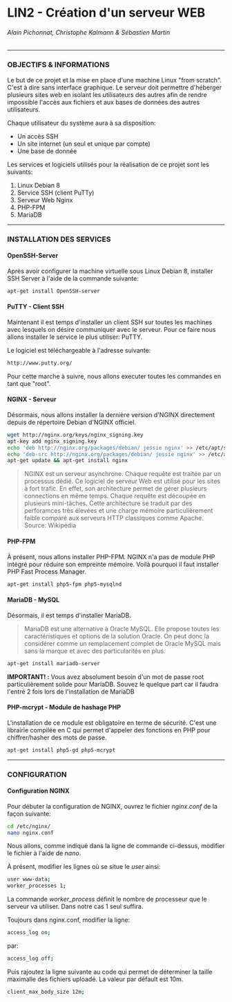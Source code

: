 # LIN2 - Création d'un serveur WEB
###### Alain Pichonnat, Christophe Kalmann & Sébastien Martin
___

### OBJECTIFS & INFORMATIONS

Le but de ce projet et la mise en place d'une machine Linux "from scratch". C'est à dire sans interface graphique. Le serveur doit permettre d'héberger plusieurs sites web en isolant les utilisateurs des autres afin de rendre impossible l'accès aux fichiers et aux bases de données des autres utilisateurs.

Chaque utilisateur du système aura à sa disposition:

  - Un accès SSH
  - Un site internet (un seul et unique par compte)
  - Une base de donnée

Les services et logiciels utilisés pour la réalisation de ce projet sont les suivants:

  1. Linux Debian 8
  2. Service SSH (client PuTTy)
  3. Serveur Web Nginx
  4. PHP-FPM
  5. MariaDB

___

### INSTALLATION DES SERVICES

#### OpenSSH-Server

Après avoir configurer la machine virtuelle sous Linux Debian 8, installer SSH Server à l'aide de la commande suivante:
```sh
apt-get install OpenSSH-server
```

#### PuTTY - Client SSH
Maintenant il est temps d'installer un client SSH sur toutes les machines avec lesquels on désire communiquer avec le serveur. Pour ce faire nous allons installer le service le plus utiliser: PuTTY.

Le logiciel est téléchargeable à l'adresse suivante:
```sh
http://www.putty.org/
```
Pour cette marche à suivre, nous allons executer toutes les commandes en tant que "root".

#### NGINX - Serveur
Désormais, nous allons installer la dernière version d'NGINX directement depuis de répertoire Debian d'NGINX officiel.
```sh
wget http://nginx.org/keys/nginx_signing.key
apt-key add nginx_signing.key
echo 'deb http://nginx.org/packages/debian/ jessie nginx' >> /etc/apt/sources.list
echo 'deb-src http://nginx.org/packages/debian/ jessie nginx' >> /etc/apt/sources.list
apt-get update && apt-get install nginx
```

>NGINX est un serveur asynchrone. Chaque requête est traitée par un processus dédié.
Ce logiciel de serveur Web est utilisé pour les sites à fort trafic. En effet, son architecture permet de gérer plusieurs connections en même temps. Chaque requête est découpée en plusieurs mini-tâches. Cette architecture se traduit par des perforamces très élevées et une charge mémoire particulièrement faible comparé aux serveurs HTTP classiques comme Apache.    Source: Wikipedia

#### PHP-FPM
À présent, nous allons installer PHP-FPM. NGINX n'a pas de module PHP intégré pour réduire son empreinte mémoire. Voilà pourquoi il faut installer PHP Fast Process Manager.
```sh
apt-get install php5-fpm php5-mysqlnd
```

#### MariaDB - MySQL
Désormais, il est temps d'installer MariaDB.
>MariaDB est une alternative à Oracle MySQL. Elle propose toutes les caractéristiques et options de la solution Oracle. On peut donc la considérer comme un remplacement complet de Oracle MySQL mais sans la marque et avec des particularités en plus.
```sh
apt-get install mariadb-server
```
**IMPORTANT! :** Vous avez absolument besoin d'un mot de passe root particulièrement solide pour MariaDB. Souvez le quelque part car il faudra l'entré 2 fois lors de l'installation de MariaDB

#### PHP-mcrypt - Module de hashage PHP
L'installation de ce module est obligatoire en terme de sécurité. C'est une librairie compilée en C qui permet d'appeler des fonctions en PHP pour chiffrer/hasher des mots de passe.
```sh
apt-get install php5-gd php5-mcrypt
```

___

### CONFIGURATION

#### Configuration NGINX

Pour débuter la configuration de NGINX, ouvrez le fichier *nginx.conf* de la façon suivante:
```sh
cd /etc/nginx/
nano nginx.conf
```
Nous allons, comme indiqué dans la ligne de commande ci-dessus, modifier le fichier à l'aide de *nano*.

À présent, modifier les lignes où se situe le *user* ainsi:
```sh
user www-data;
worker_processes 1;
```
La commande *worker_process* définit le nombre de processeur que le serveur va utiliser. Dans notre cas 1 seul suffira.

Toujours dans nginx.conf, modifier la ligne:
```sh
access_log on;
```
par:
```sh
access_log off;
```
Puis rajoutez la ligne suivante au code qui permet de déterminer la taille maximalle des fichiers uploadé. La valeur par défault est 10m.
```sh
client_max_body_size 12m;
```
